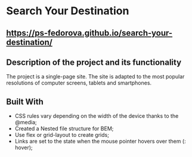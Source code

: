 # Search Your Destination

## https://ps-fedorova.github.io/search-your-destination/


## Description of the project and its functionality
The project is a single-page site. The site is adapted to the most popular resolutions of computer screens, tablets and smartphones.


## Built With

* CSS rules vary depending on the width of the device thanks to the @media;
* Created a Nested file structure for BEM;
* Use flex or grid-layout to create grids;
* Links are set to the state when the mouse pointer hovers over them (: hover);


